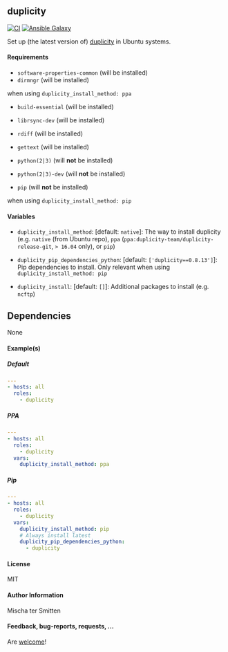 ## duplicity

[![CI](https://github.com/Oefenweb/ansible-duplicity/workflows/CI/badge.svg)](https://github.com/Oefenweb/ansible-duplicity/actions?query=workflow%3ACI)
[![Ansible Galaxy](http://img.shields.io/badge/ansible--galaxy-duplicity-blue.svg)](https://galaxy.ansible.com/Oefenweb/duplicity)

Set up (the latest version of) [duplicity](http://duplicity.nongnu.org/) in Ubuntu systems.

#### Requirements

* `software-properties-common` (will be installed)
* `dirmngr` (will be installed)

when using `duplicity_install_method: ppa`

* `build-essential` (will be installed)
* `librsync-dev` (will be installed)
* `rdiff` (will be installed)
* `gettext` (will be installed)

* `python(2|3)` (will **not** be installed)
* `python(2|3)-dev` (will **not** be installed)
* `pip` (will **not** be installed)

when using `duplicity_install_method: pip`

#### Variables

* `duplicity_install_method`: [default: `native`]: The way to install duplicity (e.g. `native` (from Ubuntu repo), `ppa` (`ppa:duplicity-team/duplicity-release-git`, `> 16.04` only), or `pip`)

* `duplicity_pip_dependencies_python`: [default: `['duplicity==0.8.13']`]: Pip dependencies to install. Only relevant when using `duplicity_install_method: pip`

* `duplicity_install`: [default: `[]`]: Additional packages to install (e.g. `ncftp`)

## Dependencies

None

#### Example(s)

##### Default

```yaml
---
- hosts: all
  roles:
    - duplicity
```

##### PPA

```yaml
---
- hosts: all
  roles:
    - duplicity
  vars:
    duplicity_install_method: ppa
```

##### Pip

```yaml
---
- hosts: all
  roles:
    - duplicity
  vars:
    duplicity_install_method: pip
    # Always install latest
    duplicity_pip_dependencies_python:
      - duplicity
```

#### License

MIT

#### Author Information

Mischa ter Smitten

#### Feedback, bug-reports, requests, ...

Are [welcome](https://github.com/Oefenweb/ansible-duplicity/issues)!
